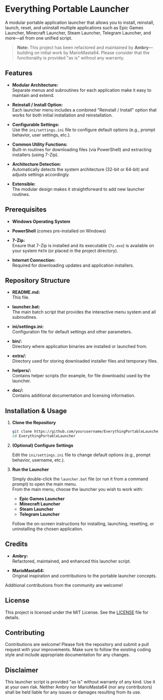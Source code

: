 # Everything Portable Launcher

A modular portable application launcher that allows you to install, reinstall, launch, reset, and uninstall multiple applications such as Epic Games Launcher, Minecraft Launcher, Steam Launcher, Telegram Launcher, and more—all from one unified script.

> **Note:** This project has been refactored and maintained by **Ambry**—building on initial work by MarioMasta64. Please consider that the functionality is provided "as is" without any warranty.

## Features

- **Modular Architecture:**  
  Separate menus and subroutines for each application make it easy to maintain and extend.

- **Reinstall / Install Option:**  
  Each launcher menu includes a combined "Reinstall / Install" option that works for both initial installation and reinstallation.

- **Configurable Settings:**  
  Use the `ini/settings.ini` file to configure default options (e.g., prompt behavior, user settings, etc.).

- **Common Utility Functions:**  
  Built-in routines for downloading files (via PowerShell) and extracting installers (using 7-Zip).

- **Architecture Detection:**  
  Automatically detects the system architecture (32-bit or 64-bit) and adjusts settings accordingly.

- **Extensible:**  
  The modular design makes it straightforward to add new launcher routines.

## Prerequisites

- **Windows Operating System**  
- **PowerShell** (comes pre-installed on Windows)  
- **7-Zip:**  
  Ensure that 7-Zip is installed and its executable (`7z.exe`) is available on your system `PATH` (or placed in the project directory).

- **Internet Connection:**  
  Required for downloading updates and application installers.

## Repository Structure

- **README.md:**  
  This file.

- **launcher.bat:**  
  The main batch script that provides the interactive menu system and all subroutines.

- **ini/settings.ini:**  
  Configuration file for default settings and other parameters.

- **bin/:**  
  Directory where application binaries are installed or launched from.

- **extra/:**  
  Directory used for storing downloaded installer files and temporary files.

- **helpers/:**  
  Contains helper scripts (for example, for file downloads) used by the launcher.

- **doc/:**  
  Contains additional documentation and licensing information.

## Installation & Usage

1. **Clone the Repository**

   ```bash
   git clone https://github.com/yourusername/EverythingPortableLauncher.git
   cd EverythingPortableLauncher
   ```

2. **(Optional) Configure Settings**

   Edit the `ini/settings.ini` file to change default options (e.g., prompt behavior, username, etc.).

3. **Run the Launcher**

   Simply double-click the `launcher.bat` file (or run it from a command prompt) to open the main menu.  
   From the main menu, choose the launcher you wish to work with:
   - **Epic Games Launcher**
   - **Minecraft Launcher**
   - **Steam Launcher**
   - **Telegram Launcher**
   
   Follow the on-screen instructions for installing, launching, resetting, or uninstalling the chosen application.

## Credits

- **Ambry:**  
  Refactored, maintained, and enhanced this launcher script.

- **MarioMasta64:**  
  Original inspiration and contributions to the portable launcher concepts.

Additional contributions from the community are welcome!

## License

This project is licensed under the MIT License. See the [LICENSE](LICENSE) file for details.

## Contributing

Contributions are welcome! Please fork the repository and submit a pull request with your improvements. Make sure to follow the existing coding style and include appropriate documentation for any changes.

## Disclaimer

This launcher script is provided "as is" without warranty of any kind. Use it at your own risk. Neither Ambry nor MarioMasta64 (nor any contributors) shall be held liable for any issues or damages resulting from its use.
